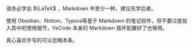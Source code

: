 请务必学会 $\LaTeX$ ，Markdown 中至少一种，建议先学后者。

使用 Obsidian、Notion、Typora等基于 Markdown 的笔记软件，但不要过度投入其中的使用细节，VsCode 本身的 Markdown 插件配置好了也够用。

真心喜欢手写的可以忽略本条。